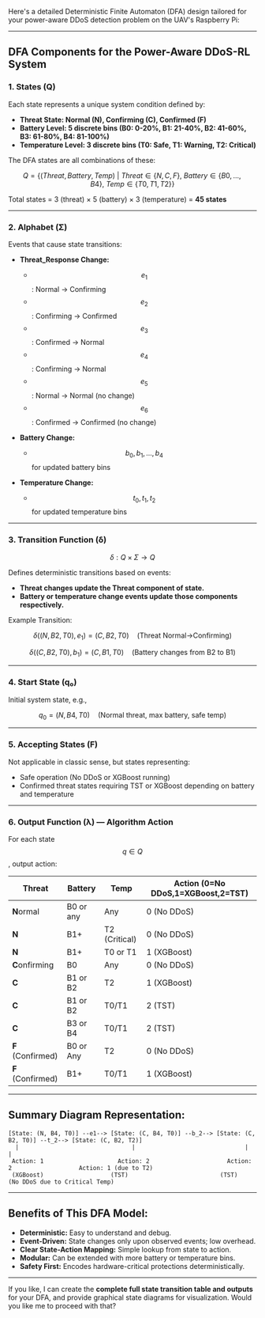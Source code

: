 Here's a detailed Deterministic Finite Automaton (DFA) design tailored for your power-aware DDoS detection problem on the UAV's Raspberry Pi:

***

## DFA Components for the Power-Aware DDoS-RL System

### 1. **States (Q)**

Each state represents a unique system condition defined by:

- **Threat State: Normal (N), Confirming (C), Confirmed (F)**
- **Battery Level: 5 discrete bins (B0: 0-20%, B1: 21-40%, B2: 41-60%, B3: 61-80%, B4: 81-100%)**
- **Temperature Level: 3 discrete bins (T0: Safe, T1: Warning, T2: Critical)**

The DFA states are all combinations of these:

$$
Q = \{(Threat, Battery, Temp)\ |\ Threat \in \{N,C,F\},\ Battery \in \{B0,...,B4\},\ Temp \in \{T0,T1,T2\}\}
$$

Total states = 3 (threat) × 5 (battery) × 3 (temperature) = **45 states**

***

### 2. **Alphabet (Σ)**

Events that cause state transitions:

- **Threat_Response Change:**
  - $$e_1$$: Normal → Confirming  
  - $$e_2$$: Confirming → Confirmed  
  - $$e_3$$: Confirmed → Normal  
  - $$e_4$$: Confirming → Normal  
  - $$e_5$$: Normal → Normal (no change)  
  - $$e_6$$: Confirmed → Confirmed (no change)

- **Battery Change:**
  - $$b_0, b_1, ..., b_4$$ for updated battery bins

- **Temperature Change:**
  - $$t_0, t_1, t_2$$ for updated temperature bins

***

### 3. **Transition Function (δ)**

$$
\delta: Q \times Σ \to Q
$$

Defines deterministic transitions based on events:

- **Threat changes update the Threat component of state.**
- **Battery or temperature change events update those components respectively.**

Example Transition:

$$
\delta((N, B2, T0), e_1) = (C, B2, T0) \quad \text{(Threat Normal→Confirming)}
$$

$$
\delta((C, B2, T0), b_1) = (C, B1, T0) \quad \text{(Battery changes from B2 to B1)}
$$

***

### 4. **Start State (q₀)**

Initial system state, e.g.,

$$
q_0 = (N, B4, T0) \quad \text{(Normal threat, max battery, safe temp)}
$$

***

### 5. **Accepting States (F)**

Not applicable in classic sense, but states representing:

- Safe operation (No DDoS or XGBoost running)
- Confirmed threat states requiring TST or XGBoost depending on battery and temperature

***

### 6. **Output Function (λ) — Algorithm Action**

For each state $$q \in Q$$, output action:

| Threat | Battery | Temp | Action (0=No DDoS,1=XGBoost,2=TST) | 
|--------|---------|------|-----------------------------------|
| **N**ormal | B0 or any | Any | 0 (No DDoS) |
| **N**       | B1+ | T2 (Critical) | 0 (No DDoS) |
| **N**       | B1+ | T0 or T1 | 1 (XGBoost) |
| **C**onfirming | B0 | Any | 0 (No DDoS) |
| **C**         | B1 or B2 | T2 | 1 (XGBoost) |
| **C**         | B1 or B2 | T0/T1 | 2 (TST) |
| **C**        | B3 or B4 | T0/T1 | 2 (TST) |
| **F** (Confirmed) | B0 or Any | T2 | 0 (No DDoS) |
| **F** (Confirmed) | B1+ | T0/T1 | 1 (XGBoost) |

***

## Summary Diagram Representation:

```
[State: (N, B4, T0)] --e1--> [State: (C, B4, T0)] --b_2--> [State: (C, B2, T0)] --t_2--> [State: (C, B2, T2)]
  |                                |                               |                             |
 Action: 1                     Action: 2                      Action: 2                   Action: 1 (due to T2)
 (XGBoost)                   (TST)                          (TST)                      (No DDoS due to Critical Temp)
```

***

## Benefits of This DFA Model:

- **Deterministic:** Easy to understand and debug.
- **Event-Driven:** State changes only upon observed events; low overhead.
- **Clear State-Action Mapping:** Simple lookup from state to action.
- **Modular:** Can be extended with more battery or temperature bins.
- **Safety First:** Encodes hardware-critical protections deterministically.

***

If you like, I can create the **complete full state transition table and outputs** for your DFA, and provide graphical state diagrams for visualization. Would you like me to proceed with that?